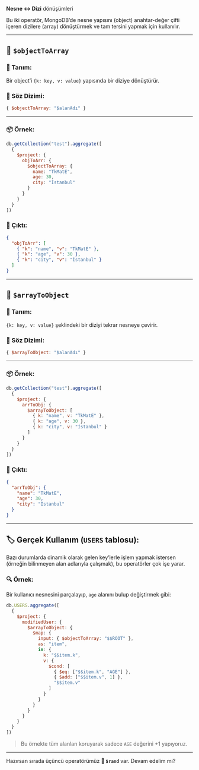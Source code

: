 
**Nesne ↔ Dizi** dönüşümleri

Bu iki operatör, MongoDB’de nesne yapısını (object) anahtar-değer çifti içeren dizilere (array) dönüştürmek ve tam tersini yapmak için kullanılır.

---

## 🧩 `$objectToArray`

### 🔹 Tanım:

Bir object’i `{k: key, v: value}` yapısında bir diziye dönüştürür.

### 📌 Söz Dizimi:

```js
{ $objectToArray: "$alanAdı" }
```

---

### 📦 Örnek:

```js
db.getCollection("test").aggregate([
  {
    $project: {
      objToArr: {
        $objectToArray: {
          name: "TkMatE",
          age: 30,
          city: "İstanbul"
        }
      }
    }
  }
])
```

### 🧾 Çıktı:

```json
{
  "objToArr": [
    { "k": "name", "v": "TkMatE" },
    { "k": "age", "v": 30 },
    { "k": "city", "v": "İstanbul" }
  ]
}
```

---

## 🔁 `$arrayToObject`

### 🔹 Tanım:

`{k: key, v: value}` şeklindeki bir diziyi tekrar nesneye çevirir.

### 📌 Söz Dizimi:

```js
{ $arrayToObject: "$alanAdı" }
```

---

### 📦 Örnek:

```js
db.getCollection("test").aggregate([
  {
    $project: {
      arrToObj: {
        $arrayToObject: [
          { k: "name", v: "TkMatE" },
          { k: "age", v: 30 },
          { k: "city", v: "İstanbul" }
        ]
      }
    }
  }
])
```

### 🧾 Çıktı:

```json
{
  "arrToObj": {
    "name": "TkMatE",
    "age": 30,
    "city": "İstanbul"
  }
}
```

---

## 🏷️ Gerçek Kullanım (`USERS` tablosu):

Bazı durumlarda dinamik olarak gelen key’lerle işlem yapmak istersen (örneğin bilinmeyen alan adlarıyla çalışmak), bu operatörler çok işe yarar.

### 🔍 Örnek:

Bir kullanıcı nesnesini parçalayıp, `age` alanını bulup değiştirmek gibi:

```js
db.USERS.aggregate([
  {
    $project: {
      modifiedUser: {
        $arrayToObject: {
          $map: {
            input: { $objectToArray: "$$ROOT" },
            as: "item",
            in: {
              k: "$$item.k",
              v: {
                $cond: [
                  { $eq: ["$$item.k", "AGE"] },
                  { $add: ["$$item.v", 1] },
                  "$$item.v"
                ]
              }
            }
          }
        }
      }
    }
  }
])
```

> Bu örnekte tüm alanları koruyarak sadece `AGE` değerini +1 yapıyoruz.

---

Hazırsan sırada üçüncü operatörümüz **🎲 `$rand`** var. Devam edelim mi?